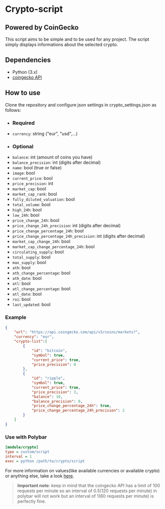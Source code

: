 # Crypto-script
## Powered by CoinGecko
This script aims to be simple and to be used for any project.
The script simply displays informations about the selected crypto.
## Dependencies
- Python (3.x)
- [coingecko API](https://www.coingecko.com/api)

## How to use
 Clone the repository and configure json settings in crypto_settings.json as follows:

- ### Required
 - `currency`: string ("eur", "usd",...)
- ### Optional
 - `balance`: int (amount of coins you have)
 - `balance_precision`: int (digits after decimal)
 - `name`: bool (true or false)
 - `image`: bool
 - `current_price`: bool
 - `price_precision`: int
 - `market_cap`: bool
 - `market_cap_rank`: bool
 - `fully_diluted_valuation`: bool
 - `total_volume`: bool
 - `high_24h`: bool
 - `low_24h`: bool
 - `price_change_24h`: bool
 - `price_change_24h_precision`: int (digits after decimal)
 - `price_change_percentage_24h`: bool
 - `price_change_percentage_24h_precision`: int (digits after decimal)
 - `market_cap_change_24h`: bool
 - `market_cap_change_percentage_24h`: bool
 - `circulating_supply`: bool
 - `total_supply`: bool
 - `max_supply`: bool
 - `ath`: bool
 - `ath_change_percentage`: bool
 - `ath_date`: bool
 - `atl`: bool
 - `atl_change_percentage`: bool
 - `atl_date`: bool
 - `roi`: bool
 - `last_updated`: bool

### Example
``` json
{
    "url": "https://api.coingecko.com/api/v3/coins/markets?",
    "currency": "eur",
    "crypto-list":[
        {
            "id": "bitcoin",
            "symbol": true,
            "current_price": true,
            "price_precision": 0
        },
        {
            "id": "ripple",
            "symbol": true,
            "current_price": true,
            "price_precision": 3,
            "balance": 10,
            "balance_precision": 0,
            "price_change_percentage_24h": true,
            "price_change_percentage_24h_precision": 2
        }
    ]
}
```
### Use with Polybar
``` ini
[module/crypto]
type = custom/script
interval = 1
exec = python /path/to/crypto/script
```
For more information on values(like available currencies or available crypto) or anything else, take a look [here](https://www.coingecko.com/api).
> **Important note**: keep in mind that the coingecko API has a limit of 100 requests per minute so an interval of 0.5(120 requests per minute) in polybar will not work but an interval of 1(60 requests per minute) is perfectly fine.
